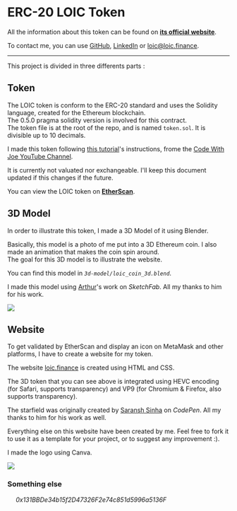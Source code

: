 # ERC-20 LOIC Token

All the information about this token can be found on **[its official website](https://loic.finance/)**.

To contact me, you can use [GitHub](https://github.com/LoicE5), [LinkedIn](https://www.linkedin.com/in/loic-etienne/) or [loic@loic.finance](mailto:loic@loic.finance).

<hr>

This project is divided in three differents parts :

## Token

The LOIC token is conform to the ERC-20 standard and uses the Solidity language, created for the Ethereum blockchain.
<br>
The 0.5.0 pragma solidity version is involved for this contract.
<br>
The token file is at the root of the repo, and is named `token.sol`. It is divisible up to 10 decimals.

I made this token following [this tutorial](https://www.youtube.com/watch?v=GDq7r1n9zIU)'s instructions, frome the [Code With Joe YouTube Channel](https://www.youtube.com/channel/UCdgU4pljNproO0RQVbT5QKg).

It is currently not valuated nor exchangeable. I'll keep this document updated if this changes if the future.

You can view the LOIC token on **[EtherScan](https://etherscan.io/token/0x61da01d94b1c7c347277e8d6650c1a46dd5ec859)**.

## 3D Model

In order to illustrate this token, I made a 3D Model of it using Blender.

Basically, this model is a photo of me put into a 3D Ethereum coin. I also made an animation that makes the coin spin around.
<br>
The goal for this 3D model is to illustrate the website.

You can find this model in *`3d-model/loic_coin_3d.blend`*.

I made this model using [Arthur](https://sketchfab.com/Arthur_mf)'s work on *SketchFab*. All my thanks to him for his work.

![](https://user-images.githubusercontent.com/59501884/125497242-7c34ca5a-e986-4b65-b61d-e87aebc7a508.gif)

## Website

To get validated by EtherScan and display an icon on MetaMask and other platforms, I have to create a website for my token.

The website [loic.finance](https://loic.finance/) is created using HTML and CSS.

The 3D token that you can see above is integrated using HEVC encoding (for Safari, supports transparency) and VP9 (for Chromium & Firefox, also supports transparency).

The starfield was originally created by [Saransh Sinha](https://codepen.io/saransh) on *CodePen*. All my thanks to him for his work as well.

Everything else on this website have been created by me. Feel free to fork it to use it as a template for your project, or to suggest any improvement :).

I made the logo using Canva.

![](https://user-images.githubusercontent.com/59501884/125498507-c8c2aefd-b6e3-45d9-b3a8-83ac165ad3f4.png)

### **Something else**

<img src="https://upload.wikimedia.org/wikipedia/commons/thumb/0/05/Ethereum_logo_2014.svg/1200px-Ethereum_logo_2014.svg.png" width="10" height="auto" style="width:10px;height:auto;margin-right:5px;">
<i>0x131BBDe34b15f2D47326F2e74c851d5996a5136F</i>